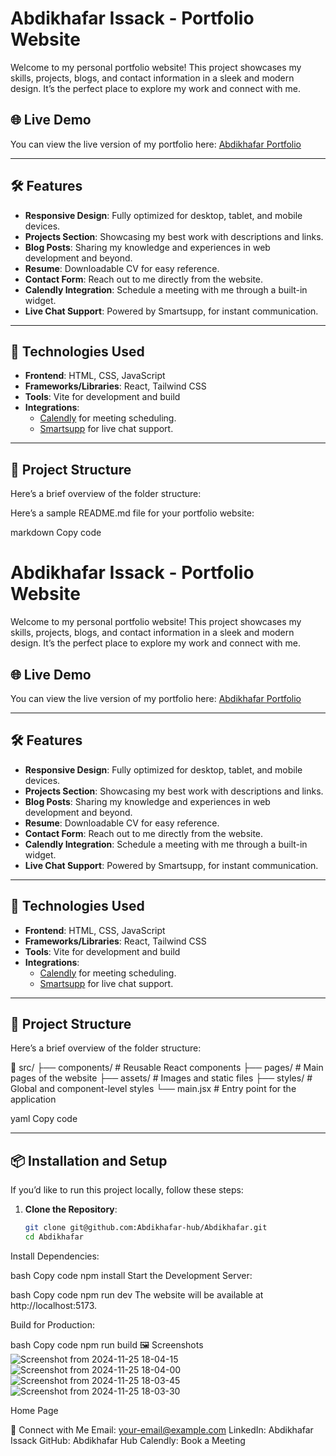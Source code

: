 # Abdikhafar Issack - Portfolio Website

Welcome to my personal portfolio website! This project showcases my skills, projects, blogs, and contact information in a sleek and modern design. It’s the perfect place to explore my work and connect with me.

## 🌐 Live Demo
You can view the live version of my portfolio here: [Abdikhafar Portfolio](https://abdikhafar.me/)

---

## 🛠️ Features
- **Responsive Design**: Fully optimized for desktop, tablet, and mobile devices.
- **Projects Section**: Showcasing my best work with descriptions and links.
- **Blog Posts**: Sharing my knowledge and experiences in web development and beyond.
- **Resume**: Downloadable CV for easy reference.
- **Contact Form**: Reach out to me directly from the website.
- **Calendly Integration**: Schedule a meeting with me through a built-in widget.
- **Live Chat Support**: Powered by Smartsupp, for instant communication.

---

## 🚀 Technologies Used
- **Frontend**: HTML, CSS, JavaScript
- **Frameworks/Libraries**: React, Tailwind CSS
- **Tools**: Vite for development and build
- **Integrations**: 
  - [Calendly](https://calendly.com) for meeting scheduling.
  - [Smartsupp](https://www.smartsupp.com) for live chat support.

---

## 📂 Project Structure
Here’s a brief overview of the folder structure:


Here’s a sample README.md file for your portfolio website:

markdown
Copy code
# Abdikhafar Issack - Portfolio Website

Welcome to my personal portfolio website! This project showcases my skills, projects, blogs, and contact information in a sleek and modern design. It’s the perfect place to explore my work and connect with me.

## 🌐 Live Demo
You can view the live version of my portfolio here: [Abdikhafar Portfolio](https://abdikhafar.me/)

---

## 🛠️ Features
- **Responsive Design**: Fully optimized for desktop, tablet, and mobile devices.
- **Projects Section**: Showcasing my best work with descriptions and links.
- **Blog Posts**: Sharing my knowledge and experiences in web development and beyond.
- **Resume**: Downloadable CV for easy reference.
- **Contact Form**: Reach out to me directly from the website.
- **Calendly Integration**: Schedule a meeting with me through a built-in widget.
- **Live Chat Support**: Powered by Smartsupp, for instant communication.

---

## 🚀 Technologies Used
- **Frontend**: HTML, CSS, JavaScript
- **Frameworks/Libraries**: React, Tailwind CSS
- **Tools**: Vite for development and build
- **Integrations**: 
  - [Calendly](https://calendly.com) for meeting scheduling.
  - [Smartsupp](https://www.smartsupp.com) for live chat support.

---

## 📂 Project Structure
Here’s a brief overview of the folder structure:

📂 src/ ├── components/ # Reusable React components ├── pages/ # Main pages of the website ├── assets/ # Images and static files ├── styles/ # Global and component-level styles └── main.jsx # Entry point for the application

yaml
Copy code

---

## 📦 Installation and Setup
If you’d like to run this project locally, follow these steps:

1. **Clone the Repository**:
   ```bash
   git clone git@github.com:Abdikhafar-hub/Abdikhafar.git
   cd Abdikhafar
Install Dependencies:

bash
Copy code
npm install
Start the Development Server:

bash
Copy code
npm run dev
The website will be available at http://localhost:5173.

Build for Production:

bash
Copy code
npm run build
🖼️ Screenshots
![Screenshot from 2024-11-25 18-04-15](https://github.com/user-attachments/assets/08d0f529-3e26-4168-897f-76217dca1bcc)
![Screenshot from 2024-11-25 18-04-00](https://github.com/user-attachments/assets/946603c0-33f9-449e-a783-810345abec5e)
![Screenshot from 2024-11-25 18-03-45](https://github.com/user-attachments/assets/27cfd24d-a249-4664-b7ab-a75920096a74)
![Screenshot from 2024-11-25 18-03-30](https://github.com/user-attachments/assets/b99e23a8-98a1-4086-925b-a6633a858eb7)

Home Page


🤝 Connect with Me
Email: your-email@example.com
LinkedIn: Abdikhafar Issack
GitHub: Abdikhafar Hub
Calendly: Book a Meeting
